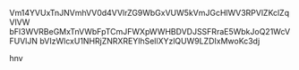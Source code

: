 Vm14YVUxTnJNVmhVV0d4VVlrZG9WbGxVUW5kVmJGcHlWV3RPVlZKclZqVlVW
bFl3WVRBeGMxTnVWbFpTCmJFWXpWWHBDVDJSSFRraE5WbkJoQ21WcVFUVlJN
bVIzWlcxU1NHRjZNRXREYlhSellXYzlQUW9LZDIxMwoKc3dj

hnv